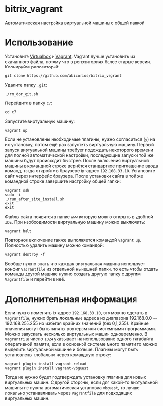 # bitrix_vagrant
Автоматическая настройка виртуальной машины с общей папкой
# Использование
Установите [Virtualbox](https://www.virtualbox.org/wiki/Downloads) и [Vagrant](https://www.vagrantup.com/downloads.html).
Vagrant лучше установить из скачанного файла, потому что в репозиториях более старые версии.
Клонируйте репозиторий:
```
git clone https://github.com/abicorios/bitrix_vagrant
```
Удалите папку `.git`:
```
./rm_dor_git.sh
```
Перейдите в папку `c7`:
```
cd c7
```
Запустите виртуальную машину:
```
vagrant up
```
Если не установлены необходимые плагины, нужно согласиться (`y`) на их установку, потом ещё раз запустить виртуальную машину.
Первый запуск виртуальной машины требует подождать некоторого времени для полной автоматической настройки, последующие запуски той же машины будут происходит быстрее.
После включения виртуальной машины в командной строке вернётся стандартное приглашение ввода команд, тогда откройте в браузере ip-адрес `192.168.33.10`.
Установите сайт через интерфейс браузера.
После установки сайта в той же командной строке завершите настройку общей папки:
```
vagrant ssh
sudo -i
./run_after_site_install.sh
exit
exit
```
Файлы сайта появятся в папке `www` которую можно открыть в удобной `IDE`.
При необходимости виртуальную машину можно выключить:
```
vagrant halt
```
Повторное включение также выполняется командой `vagrant up`. Полностью удалить машину можно командой:
```
vagrant destroy -f
```
Вообще нужно знать что каждая виртуальная машина использует конфиг `Vagrantfile` из отдельной нынешней папки, то есть чтобы отдать команды другой машине нужно создать другую папку с другим `Vagrantfile` и перейти в неё.
# Дополнительная информация
Если нужно поменять ip-адрес `192.168.33.10`, это можно сделать в `Vagrantfile`, нужно брать локальные адреса из диапазона 192.168.0.0 -- 192.168.255.255 но избегая крайних значений (без 0,1,255). Крайние значения могут быть заняты роутером или системными программами. Можно запускать несколько виртуальных машин одновременно. В `Vagrantfile` число `1024` указывает на использование одного гигабайта оперативной памяти, если в основной системе много памяти то можно выделить виртуальной машине и больше. Плагины могут быть установлены глобально через командную строку:
```
vagrant plugin install vagrant-reload
vagrant plugin install vagrant-vbguest
```
Тогда не нужно будет подтверждать установку плагина для новых виртуальных машин. С другой стороны, если для какой-то виртуальной машины не нужна автоматическая установка `vbguest`, то лучше локально устанавливать через `Vagrantfile` для подходящих виртуальных машин.
